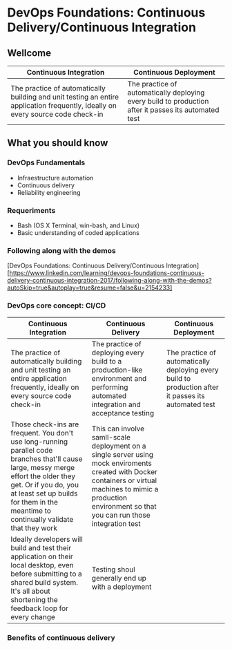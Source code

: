 # DevOps Foundations: Continuous Delivery/Continuous Integration

## Wellcome
| Continuous Integration | Continuous Deployment |
| --- | --- |
| The practice of automatically building and unit testing an entire application frequently, ideally on every source code check-in| The practice of automatically deploying every build to production after it passes its automated test |

## What you should know
### DevOps Fundamentals
- Infraestructure automation
- Continuous delivery
- Reliability engineering 

### Requeriments
- Bash (OS X Terminal, win-bash, and Linux)
- Basic understanding of coded applications

### Following along with the demos
[DevOps Foundations: Continuous Delivery/Continuous Integration][https://www.linkedin.com/learning/devops-foundations-continuous-delivery-continuous-integration-2017/following-along-with-the-demos?autoSkip=true&autoplay=true&resume=false&u=2154233]

### DevOps core concept: CI/CD
| Continuous Integration | Continuous Delivery | Continuous Deployment |
| --- | --- | --- |
| The practice of automatically building and unit testing an entire application frequently, ideally on every source code check-in| The practice of deploying every build to a production-like environment and performing automated integration and acceptance testing | The practice of automatically deploying every build to production after it passes its automated test |
| Those check-ins are frequent. You don't use long-running parallel code branches that'll cause large, messy merge effort the older they get. Or if you do, you at least set up builds for them in the meantime to continually validate that they work| This can involve samll-scale deployment on a single server using mock enviroments created with Docker containers or virtual machines to mimic a production environment so that you can run those integration test | |
| Ideally developers will build and test their application on their local desktop, even before submitting to a shared build system. It's all about shortening the feedback loop for every change| Testing shoul generally end up with a deployment |  |

### Benefits of continuous delivery
